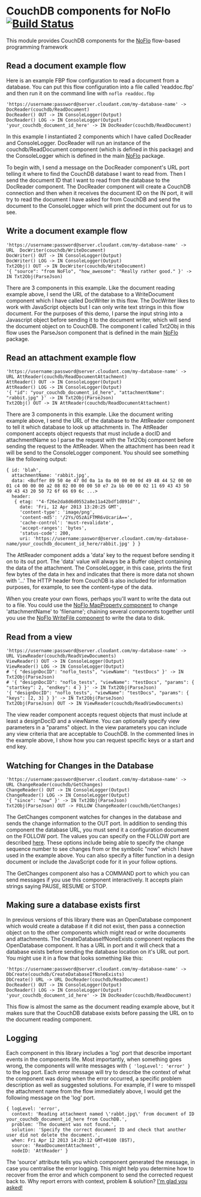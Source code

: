 CouchDB components for NoFlo [![Build Status](https://secure.travis-ci.org/noflo/noflo-couchdb.png?branch=master)](https://travis-ci.org/noflo/noflo-couchdb)
=========================

This module provides CouchDB components for the [NoFlo](http://noflojs.org/) flow-based programming framework

Read a document example flow
----------------------------
Here is an example FBP flow configuration to read a document from a database.  You can put this flow configuration into a file called 'readdoc.fbp' and then run it on the command line with `noflo readdoc.fbp`

    'https://username:password@server.cloudant.com/my-database-name' -> DocReader(couchdb/ReadDocument)
    DocReader() OUT -> IN ConsoleLogger(Output)
    DocReader() LOG -> IN ConsoleLogger(Output)
    'your_couchdb_document_id_here' -> IN DocReader(couchdb/ReadDocument)

In this example I instantiated 2 components which I have called DocReader and ConsoleLogger.  DocReader will run an instance of the couchdb/ReadDocument component (which is defined in this package) and the ConsoleLogger which is defined in the main [NoFlo](http://noflojs.org/) package.

To begin with, I send a message on the DocReader component's URL port telling it where to find the CouchDB database I want to read from.  Then I send the document ID that I want to read from the database to the DocReader component.  The DocReader component will create a CouchDB connection and then when it receives the document ID on the IN port, it will try to read the document I have asked for from CouchDB and send the document to the ConsoleLogger which will print the document out for us to see.

Write a document example flow
-----------------------------
    'https://username:password@server.cloudant.com/my-database-name' -> URL  DocWriter(couchdb/WriteDocument)
    DocWriter() OUT -> IN ConsoleLogger(Output)
    DocWriter() LOG -> IN ConsoleLogger(Output)
    Txt2Obj() OUT -> IN DocWriter(couchdb/WriteDocument)
    '{ "source": "from NoFlo", "how_awesome": "Really rather good." }' -> IN Txt2Obj(ParseJson)

There are 3 components in this example.  Like the document reading example above, I send the URL of the database to a WriteDocument component which I have called DocWriter in this flow.  The DocWriter likes to work with JavaScript objects but I can only write text strings in this flow document.  For the purposes of this demo, I parse the input string into a Javascript object before sending it to the document writer, which will send the document object on to CouchDB.  The component I called Txt2Obj in this flow uses the ParseJson component that is defined in the main [NoFlo](http://noflojs.org/) package.

Read an attachment example flow
-------------------------------
    'https://username:password@server.cloudant.com/my-database-name' -> URL AttReader(couchdb/ReadDocumentAttachment)
    AttReader() OUT -> IN ConsoleLogger(Output)
    AttReader() LOG -> IN ConsoleLogger(Output)
    '{ "id": "your_couchdb_document_id_here", "attachmentName": "rabbit.jpg" }' -> IN Txt2Obj(ParseJson)
    Txt2Obj() OUT -> IN AttReader(couchdb/ReadDocumentAttachment)

There are 3 components in this example.  Like the document writing example above, I send the URL of the database to the AttReader component to tell it which database to look up attachments in.  The AttReader component accepts object requests that must include a docID and attachmentName so I parse the request with the Txt2Obj component before sending the request to the AttReader.  When the attachment has been read it will be send to the ConsoleLogger component.  You should see something like the following output:

    { id: 'blah',
      attachmentName: 'rabbit.jpg',
      data: <Buffer 89 50 4e 47 0d 0a 1a 0a 00 00 00 0d 49 48 44 52 00 00 01 c4 00 00 00 a2 08 02 00 00 00 50 e7 2a bb 00 00 02 11 69 43 43 50 49 43 43 20 50 72 6f 66 69 6c ...>
      header:
       { etag: '"4-f26e2da8d6d0552a8e11a42bdf1d891d"',
         date: 'Fri, 12 Apr 2013 13:20:25 GMT',
         'content-type': 'image/png',
         'content-md5': '/2Ys/O5zAiFTMR6vUcariA==',
         'cache-control': 'must-revalidate',
         'accept-ranges': 'bytes',
         'status-code': 200,
         uri: 'https://username:pasword@server.cloudant.com/my-database-name/your_couchdb_document_id_here/rabbit.jpg' } }

The AttReader component adds a 'data' key to the request before sending it on to its out port.  The 'data' value will always be a Buffer object containing the data of the attachment.  The ConsoleLogger, in this case, prints the first few bytes of the data in hex and indicates that there is more data not shown with '...'  The HTTP header from CouchDB is also included for information purposes, for example, to see the content-type of the data.

When you create your own flows, perhaps you'll want to write the data out to a file.  You could use the [NoFlo MapProperty component](https://github.com/bergie/noflo/blob/master/src/components/MapProperty.coffee) to change 'attachmentName' to 'filename'; chaining several components together until you use the [NoFlo WriteFile component](https://github.com/bergie/noflo/blob/master/src/components/WriteFile.coffee) to write the data to disk.

Read from a view
----------------
    'https://username:password@server.cloudant.com/my-database-name' -> URL ViewReader(couchdb/ReadViewDocuments)
    ViewReader() OUT -> IN ConsoleLogger(Output)
    ViewReader() LOG -> IN ConsoleLogger(Output)
    # '{ "designDocID": "noflo_tests", "viewName": "testDocs" }' -> IN Txt2Obj(ParseJson)
    # '{ "designDocID": "noflo_tests", "viewName": "testDocs", "params": { "startkey": 2, "endkey": 4 } }' -> IN Txt2Obj(ParseJson)
    '{ "designDocID": "noflo_tests", "viewName": "testDocs", "params": { "keys": [2, 3] } }' -> IN Txt2Obj(ParseJson)
    Txt2Obj(ParseJson) OUT -> IN ViewReader(couchdb/ReadViewDocuments)

The view reader component accepts request objects that must include at least a designDocID and a viewName.  You can optionally specify view parameters in a "params" object.  In the view parameters you can include any view criteria that are acceptable to CouchDB.  In the commented lines in the example above, I show how you can request specific keys or a start and end key.

Watching for Changes in the Database
------------------------------------
	'https://username:password@server.cloudant.com/my-database-name' -> URL ChangeReader(couchdb/GetChanges)
	ChangeReader() OUT -> IN ConsoleLogger(Output)
	ChangeReader() LOG -> IN ConsoleLogger(Output)
	'{ "since": "now" }' -> IN Txt2Obj(ParseJson)
	Txt2Obj(ParseJson) OUT -> FOLLOW ChangeReader(couchdb/GetChanges)

The GetChanges component watches for changes in the database and sends the change information to the OUT port.  In addition to sending this component the database URL, you must send it a configuration document on the FOLLOW port.  The values you can specify on the FOLLOW port are described [here](https://github.com/iriscouch/follow#simple-api-followoptions-callback).  These options include being able to specify the change sequence number to see changes from or the symbolic "now" which I have used in the example above.  You can also specify a filter function in a design document or include the JavaScript code for it in your follow options.

The GetChanges component also has a COMMAND port to which you can send messages if you use this component interactively.  It accepts plain strings saying PAUSE, RESUME or STOP.

Making sure a database exists first
-----------------------------------
In previous versions of this library there was an OpenDatabase component which would create a database if it did not exist, then pass a connection object on to the other components which might read or write documents and attachments.  The CreateDatabaseIfNoneExists component replaces the OpenDatabase component.  It has a URL in port and it will check that a database exists before sending the database location on it's URL out port.  You might use it in a flow that looks something like this:

    'https://username:password@server.cloudant.com/my-database-name' -> DbCreate(couchdb/CreateDatabaseIfNoneExists)
	DbCreate() URL -> URL DocReader(couchdb/ReadDocument)
    DocReader() OUT -> IN ConsoleLogger(Output)
    DocReader() LOG -> IN ConsoleLogger(Output)
    'your_couchdb_document_id_here' -> IN DocReader(couchdb/ReadDocument)

This flow is almost the same as the document reading example above, but it makes sure that the CouchDB database exists before passing the URL on to the document reading component.

Logging
-------
Each component in this library includes a 'log' port that describe important events in the components life.  Most importantly, when something goes wrong, the components will write messages with `{ 'logLevel': 'error' }` to the log port.  Each error message will try to describe the context of what the component was doing when the error occurred, a specific problem description as well as suggested solutions.  For example, if I were to misspell the attachment name from the flow immediately above, I would get the following message on the 'log' port.

    { logLevel: 'error',
      context: 'Reading attachment named \'rabbt.jpg\' from document of ID your_couchdb_document_id_here from CouchDB.',
      problem: 'The document was not found.',
      solution: 'Specify the correct document ID and check that another user did not delete the document.',
      when: Fri Apr 12 2013 14:20:12 GMT+0100 (BST),
      source: 'ReadDocumentAttachment',
      nodeID: 'AttReader' }

The 'source' attribute tells you which component generated the message, in case you centralise the error logging.  This might help you determine how to recover from the error and which component to send the corrected request back to.  Why report errors with context, problem & solution?  [I'm glad you asked!](http://programmers.stackexchange.com/questions/29433/how-to-write-a-good-exception-message/29455#29455)
